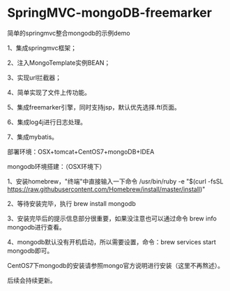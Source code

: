 # SpringMVC-mongoDB-freemarker
简单的springmvc整合mongodb的示例demo

1、集成springmvc框架；

2、注入MongoTemplate实例BEAN；

3、实现url拦截器；

4、简单实现了文件上传功能。

5、集成freemarker引擎，同时支持jsp，默认优先选择.ftl页面。

6、集成log4j进行日志处理。

7、集成mybatis。

部署环境：OSX+tomcat+CentOS7+mongoDB+IDEA

mongodb环境搭建：（OSX环境下）

1、安装homebrew，"终端"中直接输入一下命令
/usr/bin/ruby -e "$(curl -fsSL https://raw.githubusercontent.com/Homebrew/install/master/install)"

2、等待安装完毕，执行 brew install mongodb

3、安装完毕后的提示信息部分很重要，如果没注意也可以通过命令 brew info mongodb进行查看。

4、mongodb默认没有开机启动，所以需要设置，命令：brew services start mongodb即可。

CentOS7下mongodb的安装请参照mongo官方说明进行安装（这里不再熬述）。


后续会持续更新。
